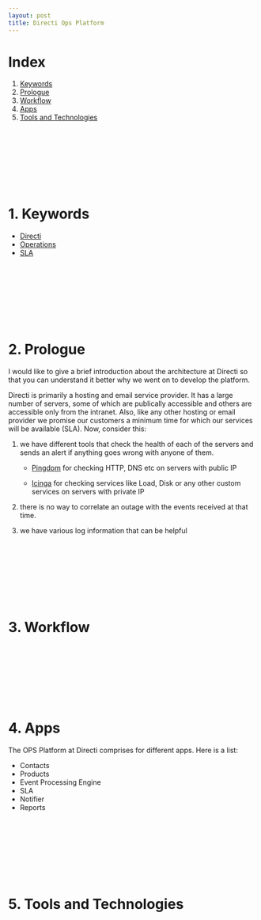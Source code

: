 ```yaml
---
layout: post
title: Directi Ops Platform
---
```


# Index
1. [Keywords](#keywords)
2. [Prologue](#prologue)
3. [Workflow](#workflow)
4. [Apps](#apps)
5. [Tools and Technologies](#tools)

<br><br>
---

<br><br>

# 1. Keywords
* [Directi](#directi)
* [Operations](#Operations)
* [SLA](#sla)

<br><br>
---

<br><br>

# 2. Prologue

I would like to give a brief introduction about the architecture at Directi so that you can understand it better why we went on to develop the platform.

Directi is primarily a hosting and email service provider. It has a large number of servers, some of which are publically accessible and others are accessible only from the intranet.
Also, like any other hosting or email provider we promise our customers a minimum time for which our services will be available (SLA).
Now, consider this:

1. we have different tools that check the health of each of the servers and sends an alert if anything goes wrong with anyone of them.

    * [Pingdom](https://www.pingdom.com/) for checking HTTP, DNS etc on servers with public IP

    * [Icinga](https://www.icinga.org/) for checking services like Load, Disk or any other custom services on servers with private IP

2. there is no way to correlate an outage with the events received at that time.

3. we have various log information that can be helpful

<br><br>
---

<br><br>

# 3. Workflow

<br><br>
---

<br><br>

# 4. Apps

The OPS Platform at Directi comprises for different apps. Here is a list:

* Contacts
* Products
* Event Processing Engine
* SLA
* Notifier
* Reports

<br><br>
---

<br><br>

# 5. Tools and Technologies

<br><br>
